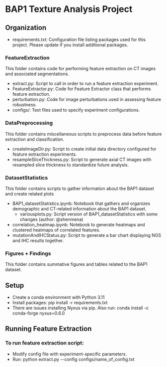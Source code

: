 # BAP1 Texture Analysis Project

## Organization

- requirements.txt: Configuration file listing packages used for this project. Please update if you install additional packages.

### FeatureExtraction
This folder contains code for performing feature extraction on CT images and associated segmentations.
- extract.py: Script to call in order to run a feature extraction experiment.
- FeatureExtractor.py: Code for Feature Extractor class that performs feature extraction.
- perturbation.py: Code for image perturbations used in assessing feature robustness.
- configs/: Text files used to specify experiment configurations.

### DataPreprocessing
This folder contains miscellaneous scripts to preprocess data before feature extraction and classification.
- createImageDir.py: Script to create initial data directory configured for feature extraction experiments.
- resampleSliceThickness.py: Script to generate axial CT images with resampled slice thickness to standardize future analysis.

### DatasetStatistics
This folder contains scripts to gather information about the BAP1 dataset and create related plots
- BAP1_datasetStatistics.ipynb: Notebook that gathers and organizes demographic and CT-related information about the BAP1 dataset.
    - variousplots.py: Script version of BAP1_datasetStatistics with some changes (author: @shenmena)
- correlation_heatmap.ipynb: Notebook to generate heatmaps and clustered heatmaps of correlated features.
- mutationAndIHCStatus.py: Script to generate a bar chart displaying NGS and IHC results together.

### Figures + Findings
This folder contains summative figures and tables related to the BAP1 dataset.

## Setup
- Create a conda environment with Python 3.11
- Install packages: pip install -r requirements.txt
- There are issues installing Nyxus via pip. Also run: conda install -c conda-forge nyxus=0.6.0

## Running Feature Extraction

### To run feature extraction script: 
- Modify config file with experiment-specific parameters.
- Run: python extract.py --config configs/name_of_config.txt
